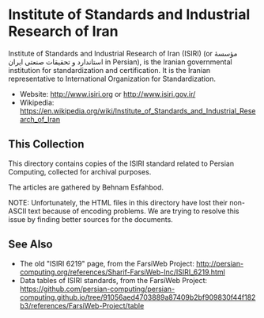 # Institute of Standards and Industrial Research of Iran

Institute of Standards and Industrial Research of Iran (ISIRI) (or مؤسسهٔ
استاندارد و تحقیقات صنعتی ایران in Persian), is the Iranian governmental
institution for standardization and certification. It is the Iranian
representative to International Organization for Standardization.

* Website: <http://www.isiri.org> or <http://www.isiri.gov.ir/>
* Wikipedia: <https://en.wikipedia.org/wiki/Institute_of_Standards_and_Industrial_Research_of_Iran>

## This Collection

This directory contains copies of the ISIRI standard related to Persian
Computing, collected for archival purposes.

The articles are gathered by Behnam Esfahbod.

NOTE: Unfortunately, the HTML files in this directory have lost their non-ASCII
text because of encoding problems. We are trying to resolve this issue by
finding better sources for the documents.

## See Also
* The old "ISIRI 6219" page, from the FarsiWeb Project:
  <http://persian-computing.org/references/Sharif-FarsiWeb-Inc/ISIRI_6219.html>
* Data tables of ISIRI standards, from the FarsiWeb Project:
  <https://github.com/persian-computing/persian-computing.github.io/tree/91056aed4703889a87409b2bf909830f44f182b3/references/FarsiWeb-Project/table>
